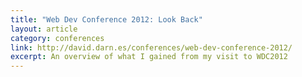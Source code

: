 ```yaml
---
title: "Web Dev Conference 2012: Look Back"
layout: article
category: conferences
link: http://david.darn.es/conferences/web-dev-conference-2012/
excerpt: An overview of what I gained from my visit to WDC2012
---
```

